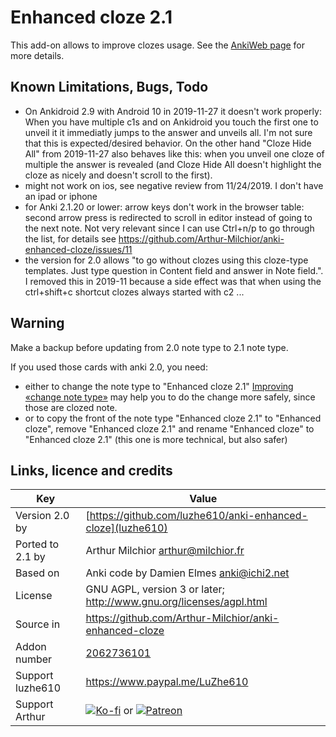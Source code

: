 # Enhanced cloze 2.1
This add-on allows to improve clozes usage. See the [AnkiWeb page](https://ankiweb.net/shared/info/1990296174) for more details. 

## Known Limitations, Bugs, Todo
- On Ankidroid 2.9 with Android 10 in 2019-11-27 it doesn't work properly: When you have multiple
  c1s and on Ankidroid you touch the first one to unveil it it immediatly jumps to the answer and
  unveils all. I'm not sure that this is expected/desired behavior. On the other hand "Cloze Hide
  All" from 2019-11-27 also behaves like this: when you unveil one cloze of multiple the answer is
  revealed (and Cloze Hide All doesn't highlight the cloze as nicely and doesn't scroll to the
  first).
- might not work on ios, see negative review from 11/24/2019. I don't have an ipad or iphone
- for Anki 2.1.20 or lower: arrow keys don't work in the browser table: second arrow press is redirected 
  to scroll in editor instead of going to the next note. Not very relevant since I can use Ctrl+n/p to go 
  through the list, for details see https://github.com/Arthur-Milchior/anki-enhanced-cloze/issues/11
- the version for 2.0 allows "to go without clozes using this cloze-type templates. Just type
  question in Content field and answer in Note field.". I removed this in 2019-11 because a side
  effect was that when using the ctrl+shift+c shortcut clozes always started with c2 ...

## Warning
Make a backup before updating from 2.0 note type to 2.1 note type.

If you used those cards with anki 2.0, you need:
* either to change the note type to "Enhanced cloze 2.1" [Improving «change note
  type»](https://ankiweb.net/shared/info/513858554) may help you to do the change more safely, since
  those are clozed note.
* or to copy the front of the note type "Enhanced cloze 2.1" to "Enhanced cloze", remove "Enhanced
  cloze 2.1" and rename "Enhanced cloze" to "Enhanced cloze 2.1" (this one is more technical, but
  also safer)


## Links, licence and credits

Key              |Value
-----------------|-------------------------------------------------------------------
Version 2.0 by   | [https://github.com/luzhe610/anki-enhanced-cloze](luzhe610)
Ported to 2.1 by | Arthur Milchior <arthur@milchior.fr>
Based on         | Anki code by Damien Elmes <anki@ichi2.net>
License          | GNU AGPL, version 3 or later; http://www.gnu.org/licenses/agpl.html
Source in        | https://github.com/Arthur-Milchior/anki-enhanced-cloze
Addon number     | [2062736101](https://ankiweb.net/shared/info/2062736101)
Support luzhe610 | https://www.paypal.me/LuZhe610
Support Arthur   | [![Ko-fi](https://ko-fi.com/img/Kofi_Logo_Blue.svg)](Ko-fi.com/arthurmilchior) or [![Patreon](http://www.milchior.fr/patreon.png)](https://www.patreon.com/bePatron?u=146206)
